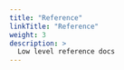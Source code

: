 ```yaml
---
title: "Reference"
linkTitle: "Reference"
weight: 3
description: >
  Low level reference docs
---
```


